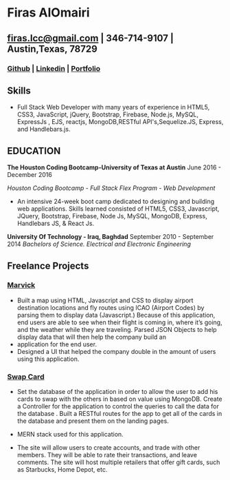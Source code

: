 # Firas AlOmairi
## firas.lcc@gmail.com | 346-714-9107 | Austin,Texas, 78729
### [Github](https://github.com/firas1fadhel) | [Linkedin](https://www.linkedin.com/in/firas-alomairi-b8ba5784/) | [Portfolio](https://firas1fadhel.github.io/Portfolio/)

## Skills
* Full Stack Web Developer with many years of experience in HTML5, CSS3, JavaScript, jQuery, Bootstrap, Firebase, Node.js, MySQL, ExpressJs , EJS, reactjs, MongoDB,RESTful API's,Sequelize.JS, Express, and Handlebars.js.

## EDUCATION
<b>The Houston Coding Bootcamp-University of Texas at Austin</b> June 2016 - December 2016

<i>Houston Coding Bootcamp - Full Stack Flex Program - Web Development</i>

* An intensive 24-week boot camp dedicated to designing and building web applications. Skills learned consisted of HTML5, CSS3, Javascript, JQuery, Bootstrap, Firebase, Node Js, MySQL, MongoDB, Express, Handlebars JS, & React Js. 

<b>University Of Technology - Iraq, Baghdad</b> September 2010 - September 2014
<i>Bachelors of Science. Electrical and Electronic Engineering</i>

## Freelance Projects
### [Marvick](https://github.com/firas1fadhel/Mavrick-Project)
* Built a map using HTML, Javascript and CSS to display airport destination locations and
fly routes using ICAO (Airport Codes) by parsing them to display data (Javascript.)
Because of this application, end users are able to see when their flight is coming in,
where it’s going, and the weather while they are traveling.
 Parsed JSON Objects to help display data that will then help the company build an
* application for the end user.
* Designed a UI that helped the company double in the amount of users using this
application.

### [Swap Card](https://github.com/Sagabootcamp/SwapCard)
* Set the database of the application in order to allow the user to add his cards to swap with the others in based on value using MongoDB.
Create a Controller for the application to control the queries to call the data for the database .
Built a RESTful routes for the app to get all of the cards in the database and present them on the landing pages.

* MERN stack used for this application.

* The site will allow users to create accounts, and trade with other members. They will be able to rate their transactions, and leave comments. The site will host multiple retailers that offer gift cards, such as Starbucks, Home Depot, etc.

